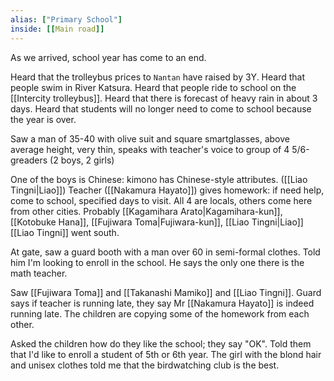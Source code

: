 ```yaml
---
alias: ["Primary School"]
inside: [[Main road]]
---
```


As we arrived, school year has come to an end.

Heard that the trolleybus prices to `Nantan` have raised by 3Y.
Heard that people swim in River Katsura.
Heard that people ride to school on the [[Intercity trolleybus]].
Heard that there is forecast of heavy rain in about 3 days.
Heard that students will no longer need to come to school because the year is over.

Saw a man of 35-40 with olive suit and square smartglasses, above average height, very thin, speaks with teacher's voice to group of 4 5/6-greaders (2 boys, 2 girls)


One of the boys is Chinese: kimono has Chinese-style attributes. ([[Liao Tingni|Liao]]) Teacher ([[Nakamura Hayato]]) gives homework: if need help, come to school, specified days to visit. All 4 are locals, others come here from other cities.
Probably [[Kagamihara Arato|Kagamihara-kun]], [[Kotobuke Hana]], [[Fujiwara Toma|Fujiwara-kun]], [[Liao Tingni|Liao]]
[[Liao Tingni]] went south.

At gate, saw a guard booth with a man over 60 in semi-formal clothes. Told him I'm looking to enroll in the school. He says the only one there is the math teacher.

Saw [[Fujiwara Toma]] and [[Takanashi Mamiko]] and [[Liao Tingni]]. Guard says if teacher is running late, they say Mr [[Nakamura Hayato]] is indeed running late.
The children are copying some of the homework from each other.

Asked the children how do they like the school; they say "OK".
Told them that I'd like to enroll a student of 5th or 6th year. The girl with the blond hair and unisex clothes told me that the birdwatching club is the best.
